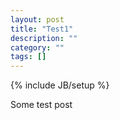 ```yaml
---
layout: post
title: "Test1"
description: ""
category: ""
tags: []
---
```

{% include JB/setup %}

Some test post

